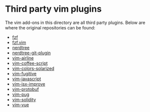 # Third party vim plugins

The vim add-ons in this directory are all third party plugins.
Below are where the original repositories can be found:

* [fzf](https://github.com/junegunn/fzf)
* [fzf.vim](https://github.com/junegunn/fzf.vim)
* [nerdtree](https://github.com/scrooloose/nerdtree)
* [nerdtree-git-plugin](https://github.com/Xuyuanp/nerdtree-git-plugin)
* [vim-airline](https://github.com/vim-airline/vim-airline)
* [vim-coffee-script](https://github.com/kchmck/vim-coffee-script)
* [vim-colors-solarized](https://github.com/altercation/vim-colors-solarized)
* [vim-fugitive](https://github.com/tpope/vim-fugitive)
* [vim-javascript](https://github.com/pangloss/vim-javascript)
* [vim-jsx-improve](https://github.com/neoclide/vim-jsx-improve)
* [vim-protobuf](https://github.com/uarun/vim-protobuf)
* [vim-pug](https://github.com/digitaltoad/vim-pug)
* [vim-solidity](https://github.com/tomlion/vim-solidity)
* [vim-vue](https://github.com/posva/vim-vue)
